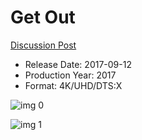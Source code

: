 # Get Out

[Discussion Post](https://www.avsforum.com/threads/bass-eq-for-filtered-movies.2995212/post-56759466)

* Release Date: 2017-09-12
* Production Year: 2017
* Format: 4K/UHD/DTS:X

![img 0](https://i.imgur.com/dDIUIBh.jpg)

![img 1](https://i.imgur.com/AHCJxW4.png)

